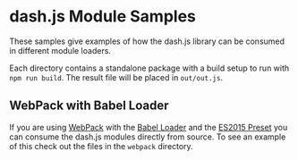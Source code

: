 # dash.js Module Samples
These samples give examples of how the dash.js library can be consumed in different module loaders.

Each directory contains a standalone package with a build setup to run with `npm run build`. The result
file will be placed in `out/out.js`.

## WebPack with Babel Loader
If you are using [WebPack](https://webpack.github.io/) with the [Babel Loader](https://github.com/babel/babel-loader) 
and the [ES2015 Preset](https://babeljs.io/docs/plugins/preset-es2015/) you can consume the dash.js modules directly from source.
To see an example of this check out the files in the `webpack` directory.
